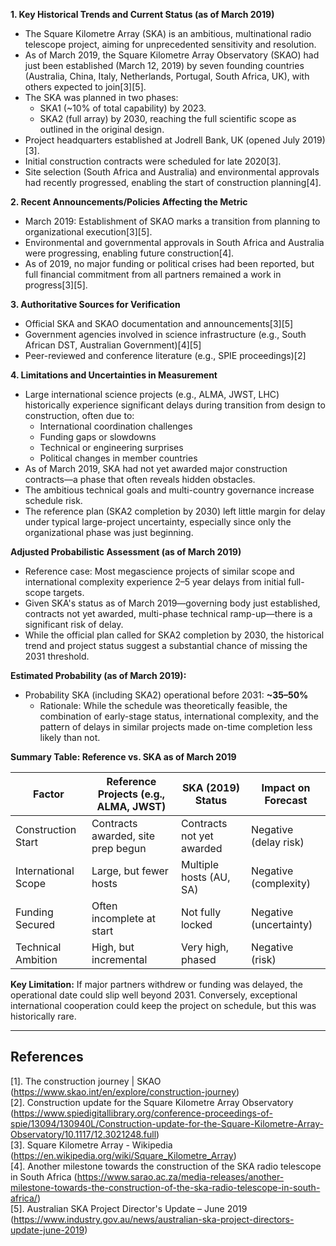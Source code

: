 **1. Key Historical Trends and Current Status (as of March 2019)**

- The Square Kilometre Array (SKA) is an ambitious, multinational radio telescope project, aiming for unprecedented sensitivity and resolution.
- As of March 2019, the Square Kilometre Array Observatory (SKAO) had just been established (March 12, 2019) by seven founding countries (Australia, China, Italy, Netherlands, Portugal, South Africa, UK), with others expected to join[3][5].
- The SKA was planned in two phases:
  - SKA1 (~10% of total capability) by 2023.
  - SKA2 (full array) by 2030, reaching the full scientific scope as outlined in the original design.
- Project headquarters established at Jodrell Bank, UK (opened July 2019)[3].
- Initial construction contracts were scheduled for late 2020[3].
- Site selection (South Africa and Australia) and environmental approvals had recently progressed, enabling the start of construction planning[4].

**2. Recent Announcements/Policies Affecting the Metric**

- March 2019: Establishment of SKAO marks a transition from planning to organizational execution[3][5].
- Environmental and governmental approvals in South Africa and Australia were progressing, enabling future construction[4].
- As of 2019, no major funding or political crises had been reported, but full financial commitment from all partners remained a work in progress[3][5].

**3. Authoritative Sources for Verification**

- Official SKA and SKAO documentation and announcements[3][5]
- Government agencies involved in science infrastructure (e.g., South African DST, Australian Government)[4][5]
- Peer-reviewed and conference literature (e.g., SPIE proceedings)[2]

**4. Limitations and Uncertainties in Measurement**

- Large international science projects (e.g., ALMA, JWST, LHC) historically experience significant delays during transition from design to construction, often due to:
  - International coordination challenges
  - Funding gaps or slowdowns
  - Technical or engineering surprises
  - Political changes in member countries
- As of March 2019, SKA had not yet awarded major construction contracts—a phase that often reveals hidden obstacles.
- The ambitious technical goals and multi-country governance increase schedule risk.
- The reference plan (SKA2 completion by 2030) left little margin for delay under typical large-project uncertainty, especially since only the organizational phase was just beginning.

**Adjusted Probabilistic Assessment (as of March 2019)**

- Reference case: Most megascience projects of similar scope and international complexity experience 2–5 year delays from initial full-scope targets.
- Given SKA's status as of March 2019—governing body just established, contracts not yet awarded, multi-phase technical ramp-up—there is a significant risk of delay.
- While the official plan called for SKA2 completion by 2030, the historical trend and project status suggest a substantial chance of missing the 2031 threshold.

**Estimated Probability (as of March 2019):**
- Probability SKA (including SKA2) operational before 2031: **~35–50%**
  - Rationale: While the schedule was theoretically feasible, the combination of early-stage status, international complexity, and the pattern of delays in similar projects made on-time completion less likely than not.

**Summary Table: Reference vs. SKA as of March 2019**

| Factor                | Reference Projects (e.g., ALMA, JWST) | SKA (2019) Status           | Impact on Forecast        |
|-----------------------|----------------------------------------|-----------------------------|--------------------------|
| Construction Start    | Contracts awarded, site prep begun     | Contracts not yet awarded   | Negative (delay risk)    |
| International Scope   | Large, but fewer hosts                 | Multiple hosts (AU, SA)     | Negative (complexity)    |
| Funding Secured       | Often incomplete at start              | Not fully locked            | Negative (uncertainty)   |
| Technical Ambition    | High, but incremental                  | Very high, phased           | Negative (risk)          |

**Key Limitation:** If major partners withdrew or funding was delayed, the operational date could slip well beyond 2031. Conversely, exceptional international cooperation could keep the project on schedule, but this was historically rare.

---

## References

[1]. The construction journey | SKAO (https://www.skao.int/en/explore/construction-journey)  
[2]. Construction update for the Square Kilometre Array Observatory (https://www.spiedigitallibrary.org/conference-proceedings-of-spie/13094/130940L/Construction-update-for-the-Square-Kilometre-Array-Observatory/10.1117/12.3021248.full)  
[3]. Square Kilometre Array - Wikipedia (https://en.wikipedia.org/wiki/Square_Kilometre_Array)  
[4]. Another milestone towards the construction of the SKA radio telescope in South Africa (https://www.sarao.ac.za/media-releases/another-milestone-towards-the-construction-of-the-ska-radio-telescope-in-south-africa/)  
[5]. Australian SKA Project Director's Update – June 2019 (https://www.industry.gov.au/news/australian-ska-project-directors-update-june-2019)
